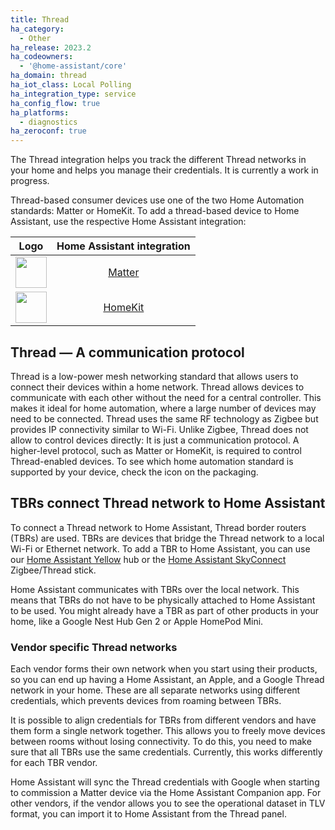 ```yaml
---
title: Thread
ha_category:
  - Other
ha_release: 2023.2
ha_codeowners:
  - '@home-assistant/core'
ha_domain: thread
ha_iot_class: Local Polling
ha_integration_type: service
ha_config_flow: true
ha_platforms:
  - diagnostics
ha_zeroconf: true
---
```


The Thread integration helps you track the different Thread networks in your home and helps you manage their credentials. It is currently a work in progress.

Thread-based consumer devices use one of the two Home Automation standards: Matter or HomeKit. To add a thread-based device to Home Assistant, use the respective Home Assistant integration:

| Logo                                                                        | Home Assistant integration        |
| :-------------------------------------------------------------------------: | :--------------------------------:|
| <img src="https://brands.home-assistant.io/_/matter/icon.png"  width="50">  | [Matter](/integrations/Matter/)   |
| <img src="https://brands.home-assistant.io/_/homekit/icon.png"  width="50"> | [HomeKit](/integrations/homekit/) |


## Thread &#8212; A communication protocol

Thread is a low-power mesh networking standard that allows users to connect their devices within a home network. Thread allows devices to communicate with each other without the need for a central controller. This makes it ideal for home automation, where a large number of devices may need to be connected. Thread uses the same RF technology as Zigbee but provides IP connectivity similar to Wi-Fi. Unlike Zigbee, Thread does not allow to control devices directly: It is just a communication protocol. A higher-level protocol, such as Matter or HomeKit, is required to control Thread-enabled devices. To see which home automation standard is supported by your device, check the icon on the packaging.

## TBRs connect Thread network to Home Assistant

To connect a Thread network to Home Assistant, Thread border routers (TBRs) are used. TBRs are devices that bridge the Thread network to a local Wi-Fi or Ethernet network. To add a TBR to Home Assistant, you can use our [Home Assistant Yellow](/yellow/) hub or the [Home Assistant SkyConnect](/skyconnect/) Zigbee/Thread stick.

Home Assistant communicates with TBRs over the local network. This means that TBRs do not have to be physically attached to Home Assistant to be used. You might already have a TBR as part of other products in your home, like a Google Nest Hub Gen 2 or Apple HomePod Mini. 

### Vendor specific Thread networks

Each vendor forms their own network when you start using their products, so you can end up having a Home Assistant, an Apple, and a Google Thread network in your home. These are all separate networks using different credentials, which prevents devices from roaming between TBRs.

It is possible to align credentials for TBRs from different vendors and have them form a single network together. This allows you to freely move devices between rooms without losing connectivity. To do this, you need to make sure that all TBRs use the same credentials. Currently, this works differently for each TBR vendor.

Home Assistant will sync the Thread credentials with Google when starting to commission a Matter device via the Home Assistant Companion app. For other vendors, if the vendor allows you to see the operational dataset in TLV format, you can import it to Home Assistant from the Thread panel.
